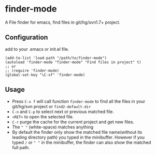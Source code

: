 # finder-mode
A File finder for emacs, find files in git/hg/svn1.7+ project.

## Configuration
add to your .emacs or init.el file.

    (add-to-list 'load-path "/path/to/finder-mode")
    (autoload 'finder-mode "finder-mode" "Find files in project" t)
    ;; or
    ;; (require 'finder-mode)
    (global-set-key "\C-xf" 'finder-mode)

## Usage

* Press `C-x f` will call function `finder-mode` to find all the files in your git/hg/svn project or `find2-default-dir`
* `C-n` and `C-p` to select next or previous matched file.
* `<RET>` to open the selected file.
* `C-r` purge the cache for the current project and get new files.
* The `" "` (white-space) matches anything
* By default the finder only show the matched file name(without its leading directory path) you typed in the minibuffer. However if you typed `/` or `" "` in the minibuffer, the finder can also show the matched full path.

